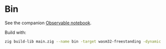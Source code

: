 # Bin

See the companion [Observable notebook](https://observablehq.com/@yurivish/bin).

Build with:

```sh
zig build-lib main.zig --name bin -target wasm32-freestanding -dynamic -OReleaseSafe
````

